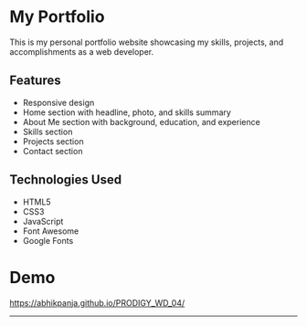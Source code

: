 # My Portfolio

This is my personal portfolio website showcasing my skills, projects, and accomplishments as a web developer.

## Features

- Responsive design
- Home section with headline, photo, and skills summary
- About Me section with background, education, and experience
- Skills section
- Projects section
- Contact section

## Technologies Used

- HTML5
- CSS3
- JavaScript
- Font Awesome
- Google Fonts

# Demo
https://abhikpanja.github.io/PRODIGY_WD_04/

---


